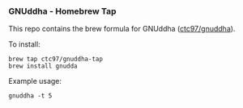 ### GNUddha - Homebrew Tap

This repo contains the brew formula for GNUddha ([ctc97/gnuddha](https://github.com/CTC97/gnuddha)). 

To install: 

```
brew tap ctc97/gnuddha-tap
brew install gnudda
```

Example usage:
```
gnuddha -t 5
``` 
